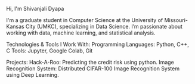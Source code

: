 Hi, I'm Shivanjali Dyapa


I'm a graduate student in Computer Science at the University of Missouri-Kansas City (UMKC), specializing in Data Science. 
I’m passionate about working with data, machine learning, and statistical analysis.

Technologies & Tools I Work With:
Programming Languages: Python, C++, C
Tools: Jupyter, Google Colab, Git

Projects:
Hack-A-Roo: Predicting the credit risk using python.
Image Recognition System: Distributed CIFAR-100 Image Recognition System using Deep Learning.


